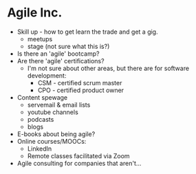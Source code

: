 # Agile Inc.

- Skill up - how to get learn the trade and get a gig.
  - meetups
  - stage (not sure what this is?)
- Is there an 'agile' bootcamp?
- Are there 'agile' certifications?
  - I'm not sure about other areas, but there are for software development: 
    - CSM - certified scrum master
    - CPO - certified product owner
- Content spewage
  - servemail & email lists
  - youtube channels
  - podcasts
  - blogs
- E-books about being agile?
- Online courses/MOOCs:
  - LinkedIn
  - Remote classes facilitated via Zoom
- Agile consulting for companies that aren't...
